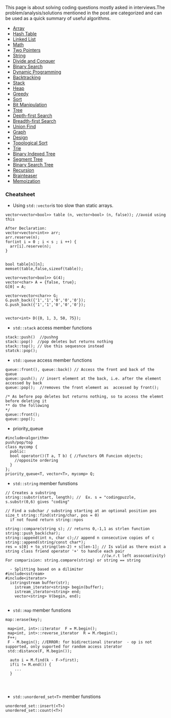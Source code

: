 This page is about solving coding questions mostly asked in interviews.The problem/analysis/solutions mentioned in the post are categorized and can be used as a quick summary of useful algorithms. 


- [Array](http://codingpuzzle.blogspot.com/)
- [Hash Table](http://codingpuzzle.blogspot.com/)
- [Linked List](http://codingpuzzle.blogspot.com/)
- [Math](http://codingpuzzle.blogspot.com/search/label/Math)
- [Two Pointers](http://codingpuzzle.blogspot.com/)
- [String](http://codingpuzzle.blogspot.com/)
- [Divide and Conquer](http://codingpuzzle.blogspot.com/)
- [Binary Search](http://codingpuzzle.blogspot.com/search/label/binarytree)
- [Dynamic Programming](http://codingpuzzle.blogspot.com/)
- [Backtracking](http://codingpuzzle.blogspot.com/)
- [Stack](http://codingpuzzle.blogspot.com/)
- [Heap](http://codingpuzzle.blogspot.com/)
- [Greedy](http://codingpuzzle.blogspot.com/)
- [Sort](http://codingpuzzle.blogspot.com/)
- [Bit Manipulation](http://codingpuzzle.blogspot.com/)
- [Tree](http://codingpuzzle.blogspot.com/)
- [Depth-first Search](http://codingpuzzle.blogspot.com/)
- [Breadth-first Search](http://codingpuzzle.blogspot.com/)
- [Union Find](http://codingpuzzle.blogspot.com/)
- [Graph](http://codingpuzzle.blogspot.com/)
- [Design](http://codingpuzzle.blogspot.com/)
- [Topological Sort](http://codingpuzzle.blogspot.com/)
- [Trie](http://codingpuzzle.blogspot.com/)
- [Binary Indexed Tree](http://codingpuzzle.blogspot.com/)
- [Segment Tree](http://codingpuzzle.blogspot.com/)
- [Binary Search Tree](http://codingpuzzle.blogspot.com/)
- [Recursion](http://codingpuzzle.blogspot.com/)
- [Brainteaser](http://codingpuzzle.blogspot.com/)
- [Memoization](http://codingpuzzle.blogspot.com/)

### Cheatsheet
- Using ```std::vector```is too slow than static arrays.
```
vector<vector<bool>> table (n, vector<bool> (n, false)); //avoid using this

After Declaration:
vector<vector<int>> arr;
arr.reserve(n);
for(int i = 0 ; i < s ; i ++) {
  arr[i].reserve(n);
}


bool table[n][n];
memset(table,false,sizeof(table));

vector<vector<bool>> G(4);
vector<char> A = {false, true};
G[0] = A;

vector<vector<char>> G;
G.push_back({'1','1','0','0','0'});
G.push_back({'1','1','0','0','0'});


vector<int> D({0, 1, 3, 50, 75});

```


- ```std::stack``` access member functions
```
stack::push()  //pushng
stack::pop()  //pop deletes but returns nothing
stack::top(); // Use this sequesnce instead
statck::pop();
```

- ```std::queue```  access member functions

```
queue::front(), queue::back() // Access the front and back of the queue
queue::push(); // insert element at the back, i.e. after the element accessed by back
queue::pop();  //removes the front element as  accessed by front();

/* As before pop deletes but returns nothing, so to access the elemnt before deleting it
** do the following
*/
queue::front();
queue::pop();
```
- priority_queue 
```
#include<algorithm>
push/pop/top
class mycomp {
  public:
  bool operator()(T a, T b) { //functors OR Funcion objects;
    //opposite ordering
  }
};
priority_queue<T, vector<T>, mycomp> Q;

```

- ```std::string``` member funstions
```
// Creates a substring
string::substr(start, length); //  Ex. s = "codingpuzzle, s.substr(0,6) gives "coding" 

// Find a subchar / substring starting at an optional position pos
size_t string::find(string/char, pos = 0)
  if not found return string::npos

string::compare(string s); // returns 0,-1,1 as strlen function
string::push_back(char);
string::append(int n, char c);// append n consecutive copies of c
string::append(string/const char*);
res = s[0] + to_string(len-2) + s[len-1]; // Is valid as there exist a string class friend operator '+' to handle each pair
                                          //(w.r.t left assocoativity)
For comparision: string.compare(string) or string == string  

  - Splitting based on a dilimiter
#include<sstream>
#include<iterator>
  istringstream buffer(str);
    istream_iterator<string> begin(buffer);
    istream_iterator<string> end;
    vector<string> V(begin, end);


```

- ```std::map``` member funstions
```
map::erase(key); 

 map<int, int>::iterator  F = M.begin();
 map<int, int>::reverse_iterator  R = M.rbegin();
 F++;
 F - M.begin(); //ERROR: for bidirectional iterator  - op is not supported, only suported for random access iterator
 std::distance(F, M.begin());

  auto i = M.find(k - F->first);
  if(i != M.end()) {
    ...
  }




```

- ```std::unordered_set<T>``` member funstions
```
unordered_set::insert(<T>)
unordered_set::count(<T>)
```
